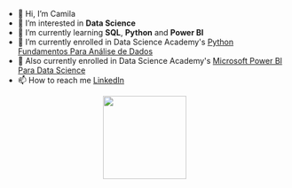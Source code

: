 - 👋 Hi, I’m Camila
- 👀 I’m interested in **Data Science**
- 🌱 I’m currently learning **SQL**, **Python** and **Power BI**
- 🚀 I’m currently enrolled in Data Science Academy's [Python Fundamentos Para Análise de Dados](https://www.datascienceacademy.com.br/course/python-fundamentos)
- 🚀 Also currently enrolled in Data Science Academy's [Microsoft Power BI Para Data Science](https://www.datascienceacademy.com.br/course/microsoft-power-bi-para-data-science)
- 📫 How to reach me [LinkedIn](https://www.linkedin.com/in/camilalm-teixeira/)

<div align=center>
    <a href="https://github.com/tharcyla">
        <img height="150em" align="center" src="https://github-readme-stats.vercel.app/api?username=alteregocamila&theme=merko&show_icons=true"/>
    </a>
</div>

<!---
alteregocamila/alteregocamila is a ✨ special ✨ repository because its `README.md` (this file) appears on your GitHub profile.
You can click the Preview link to take a look at your changes.
--->
